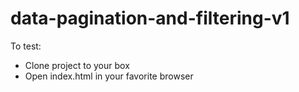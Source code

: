# data-pagination-and-filtering-v1

To test:

- Clone project to your box
- Open index.html in your favorite browser